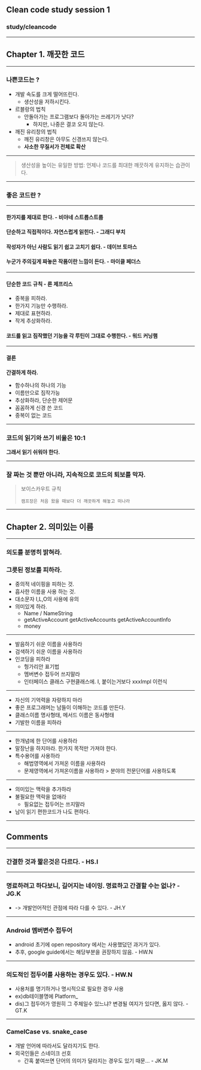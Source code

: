 ## Clean code study session 1
### study/cleancode

-----

## Chapter 1. 깨끗한 코드

-----

### 나쁜코드는 ? 


- 개발 속도를 크게 떨어뜨린다.
	- 생산성을 저하시킨다.
- 르블랑의 법칙 
	- 안돌아가는 프로그램보다 돌아가는 쓰레기가 낫다? 
		- 하지만, 나중은 결코 오지 않는다.
- 깨진 유리창의 법칙
	- 깨진 유리창은 아무도 신경쓰지 않는다. 
	- **사소한 무질서가 전체로 확산**

-----

> 생산성을 높이는 유일한 방법:
> 언제나 코드를 최대한 깨끗하게 유지하는 습관이다.
	

-----


### 좋은 코드란 ?

-----

#### 한가지를 제대로 한다. - 비야네 스트롭스트룹
#### 단순하고 직접적이다. 자연스럽게 읽힌다. - 그래디 부치
#### 작성자가 아닌 사람도 읽기 쉽고 고치기 쉽다. - 데이브 토마스
#### 누군가 주의깊게 짜놓은 작품이란 느낌이 든다. - 마이클 페더스

-----

#### 단순한 코드 규칙 - 론 제프리스
 - 중복을 피하라.
 - 한가지 기능만 수행하라.
 - 제대로 표현하라.
 - 작게 추상화하라.
#### 코드를 읽고 짐작했던 기능을 각 루틴이 그대로 수행한다. - 워드 커닝햄

-----

#### 결론 
**간결하게 하라.**
 - 함수하나의 하나의 기능
 - 이름만으로 짐작가능
 - 추상화하라, 단순한 제어문
 - 꼼꼼하게 신경 쓴 코드
 - 중복이 없는 코드

-----

### 코드의 읽기와 쓰기 비율은 10:1
**그래서 읽기 쉬워야 한다.**

-----

### 잘 짜는 것 뿐만 아니라, 지속적으로 코드의 퇴보를 막자.


> 보이스카우트 규칙
> 
> `캠프장은 처음 왔을 때보다 더 깨끗하게 해놓고 떠나라`

-----

## Chapter 2. 의미있는 이름

-----

### 의도를 분명히 밝혀라.
### 그릇된 정보를 피하라.
- 중의적 네이핑을 피하는 것. 
- 흡사한 이름을 사용 하는 것.
- 대소문자 I,L,O의 사용에 유의
- 의미있게 하라.
	- Name / NameString
	- getActiveAccount getActiveAccounts getActiveAccountInfo
	- money

-----

- 발음하기 쉬운 이름을 사용하라
- 검색하기 쉬운 이름을 사용하라
- 인코딩을 피하라
	- 헝가리안 표기법
	- 멤버변수 접두어 쓰지말라
	- 인터페이스 클래스 구현클래스에. I, 붙이는거보다 xxxImpl 이런식

-----

- 자신의 기억력을 자랑하지 마라
- 좋은 프로그래머는 남들이 이해하는 코드를 만든다.
- 클래스이름 명사형태, 메서드 이름은 동사형태
- 기발한 이름을 피하라

-----

- 한개념에 한 단어를 사용하라
- 말장난을 하지마라. 한가지 목적만 가져야 한다.
- 특수용어를 사용하라
	- 해법영역에서 가져온 이름을 사용하라 
	- 문제영역에서 가져온이름을 사용하라 > 분야의 전문단어를 사용하도록

-----

- 의미있는 맥락을 추가하라
- 불필요한 맥락을 없애라
	- 필요없는 접두어는 쓰지말라
- 남이 읽기 편한코드가 나도 편하다. 


-----

## Comments

-----

### 간결한 것과 짧은것은 다르다. - HS.I

-----

### 명료하려고 하다보니, 길어지는 네이밍. 명료하고 간결할 수는 없나? - JG.K
-  -> 개발언어적인 관점에 따라 다를 수 있다. - JH.Y

-----

### Android 멤버변수 접두어
- android 초기에 open repository 에서는 사용했덨던 과거가 있다.
- 추후, google guide에서는 해당부분을 권장하지 않음. - HW.N

-----

###  의도적인 접두어를 사용하는 경우도 있다. - HW.N
- 사용처를 명기하거나 명시적으로 필요한 경우 사용
- ex)db테이블명에 Platform_ 
- dis)그 접두어가 영원히 그 주체일수 있느냐? 변경될 여지가 있다면, 옳지 않다. - GT.K

-----

### CamelCase vs. snake_case
- 개발 언어에 따라서도 달라지기도 한다.
- 외국인들은 스네이크 선호
	- 간혹 붙여쓰면 단어의 의미가 달라지는 경우도 있기 때문… - JK.M




